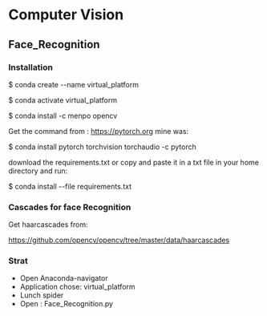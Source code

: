 # Computer Vision

## Face_Recognition

### Installation
$ conda create --name virtual_platform 

$ conda activate virtual_platform   

$ conda install -c menpo opencv 

Get the command from : https://pytorch.org mine was:

$ conda install pytorch torchvision torchaudio -c pytorch

download the requirements.txt or copy  and paste it in a txt file in your home directory and run:

$ conda install --file requirements.txt 

### Cascades for face Recognition
Get haarcascades from:

https://github.com/opencv/opencv/tree/master/data/haarcascades

### Strat 
* Open Anaconda-navigator
* Application chose: virtual_platform 
* Lunch spider 
* Open :  Face_Recognition.py  
